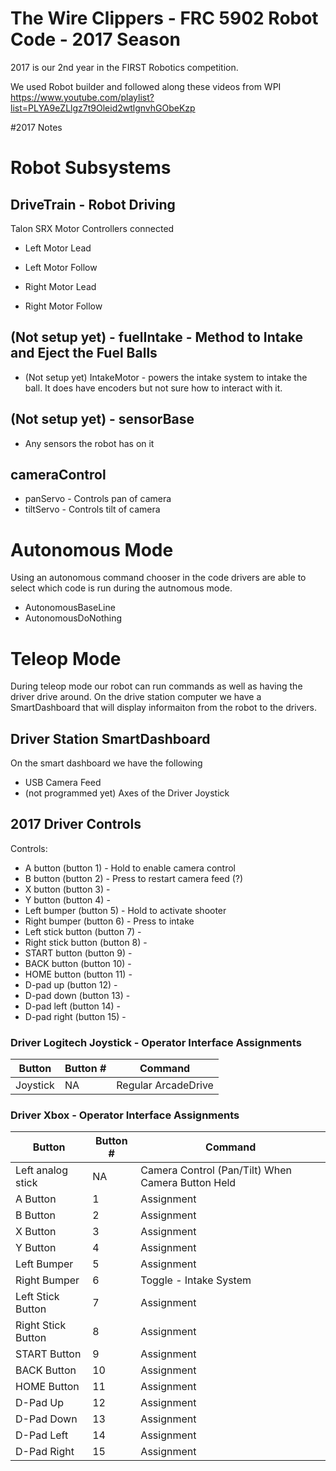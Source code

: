 # The Wire Clippers - FRC 5902 Robot Code - 2017 Season
2017 is our 2nd year in the FIRST Robotics competition.

We used Robot builder and followed along these videos from WPI 
https://www.youtube.com/playlist?list=PLYA9eZLlgz7t9Oleid2wtlgnvhGObeKzp

#2017 Notes

# Robot Subsystems

## DriveTrain - Robot Driving
Talon SRX Motor Controllers connected 
- Left Motor Lead
- Left Motor Follow

- Right Motor Lead
- Right Motor Follow

## (Not setup yet) - fuelIntake - Method to Intake and Eject the Fuel Balls
- (Not setup yet) IntakeMotor - powers the intake system to intake the ball. It does have encoders but not sure how to interact with it.

## (Not setup yet) - sensorBase
- Any sensors the robot has on it

## cameraControl 
- panServo - Controls pan of camera
- tiltServo - Controls tilt of camera

# Autonomous Mode

Using an autonomous command chooser in the code drivers are able to select which code is run during the autnomous mode.
- AutonomousBaseLine
- AutonomousDoNothing

# Teleop Mode

During teleop mode our robot can run commands as well as having the driver drive around. On the drive station computer we have a SmartDashboard that will display informaiton from the robot to the drivers.

## Driver Station SmartDashboard

On the smart dashboard we have the following
- USB Camera Feed
- (not programmed yet) Axes of the Driver Joystick


## 2017 Driver Controls

Controls:

- A button (button 1) - Hold to enable camera control
- B button (button 2) - Press to restart camera feed (?)
- X button (button 3) -
- Y button (button 4) -
- Left bumper (button 5) - Hold to activate shooter
- Right bumper (button 6) - Press to intake
- Left stick button (button 7) -
- Right stick button (button 8) -
- START button (button 9) -
- BACK button (button 10) -
- HOME button (button 11) -
- D-pad up (button 12) -
- D-pad down (button 13) -
- D-pad left (button 14) -
- D-pad right (button 15) -




### Driver Logitech Joystick - Operator Interface Assignments

| Button  | Button # | Command |
| ------------- | ------------- | ------------- |
| Joystick  | NA | Regular ArcadeDrive  |

### Driver Xbox - Operator Interface Assignments

| Button  | Button # | Command |
| ------------- | ------------- | ------------- |
| Left analog stick | NA | Camera Control (Pan/Tilt) When Camera Button Held |
| A Button | 1 | Assignment |
| B Button | 2 | Assignment |
| X Button | 3 | Assignment |
| Y Button | 4 | Assignment |
| Left Bumper | 5 | Assignment |
| Right Bumper | 6 | Toggle - Intake System |
| Left Stick Button | 7 | Assignment |
| Right Stick Button | 8 | Assignment |
| START Button | 9 | Assignment |
| BACK Button | 10 | Assignment |
| HOME Button | 11 | Assignment |
| D-Pad Up | 12 | Assignment |
| D-Pad Down | 13 | Assignment |
| D-Pad Left | 14 | Assignment |
| D-Pad Right | 15 | Assignment |
